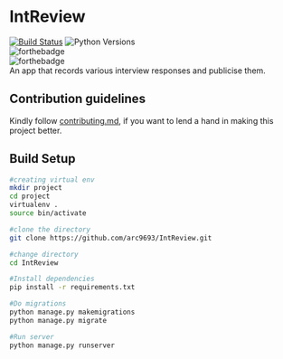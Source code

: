 # IntReview
[![Build Status](https://travis-ci.org/arc9693/IntReview.svg?branch=master)](https://travis-ci.org/arc9693/IntReview)
![Python Versions](https://img.shields.io/pypi/pyversions/django.svg?style=flat)<br>
![forthebadge](https://forthebadge.com/images/badges/made-with-python.svg)<br>
![forthebadge](https://forthebadge.com/images/badges/built-with-love.svg)<br>
An app that records various interview responses and publicise them.

## Contribution guidelines
Kindly follow [contributing.md](contributing.md), if you want to lend a hand in making this project better.

## Build Setup

```bash
#creating virtual env
mkdir project
cd project
virtualenv .
source bin/activate

#clone the directory
git clone https://github.com/arc9693/IntReview.git

#change directory
cd IntReview

#Install dependencies
pip install -r requirements.txt

#Do migrations
python manage.py makemigrations
python manage.py migrate

#Run server
python manage.py runserver
```
